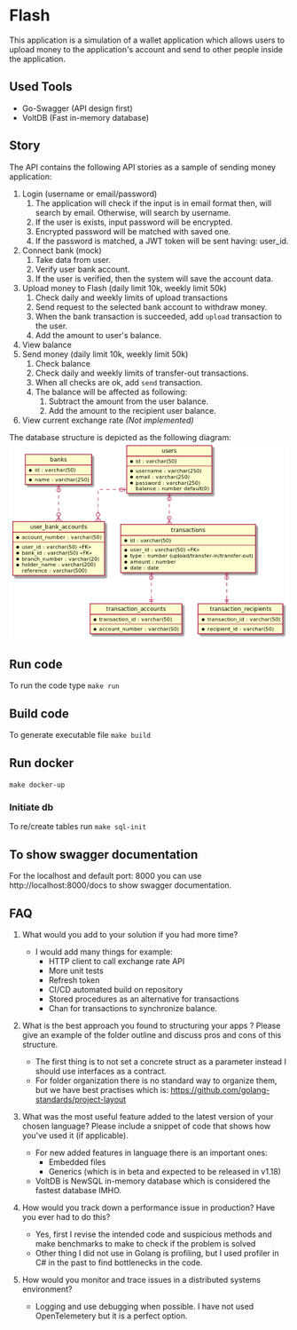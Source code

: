 # Flash
This application is a simulation of a wallet application which allows users to upload money to the
application's account and send to other people inside the application. 

## Used Tools
- Go-Swagger (API design first)
- VoltDB (Fast in-memory database)

## Story

The API contains the following API stories as a sample of
sending money application:

1. Login (username or email/password)
   1. The application will check if
     the input is in email format then, will search by email.
     Otherwise, will search by username.
   1. If the user is exists, input password will be encrypted.
   1. Encrypted password will be matched with saved one.
   1. If the password is matched, a JWT token will
   be sent having: user_id.
1. Connect bank (mock)
   1. Take data from user.
   1. Verify user bank account.
   1. If the user is verified, then the system will
      save the account data.
1. Upload money to Flash (daily limit 10k, weekly limit 50k)
   1. Check daily and weekly limits of upload transactions
   1. Send request to the selected bank account 
      to withdraw money.
   1. When the bank transaction is succeeded,
      add `upload` transaction to the user.   
   1. Add the amount to user's balance.
1. View balance
1. Send money (daily limit 10k, weekly limit 50k)
   1. Check balance
   1. Check daily and weekly limits of transfer-out transactions.
   1. When all checks are ok, add `send` transaction.
   1. The balance will be affected as following:
      1. Subtract the amount from the user balance.
      1. Add the amount to the recipient user balance.
1. View current exchange rate *(Not implemented)*

The database structure is depicted as the following diagram:
![Database](docs/db.png)

## Run code

To run the code type `make run`

## Build code

To generate executable file `make build`

## Run docker

`make docker-up`

### Initiate db

To re/create tables run `make sql-init`

## To show swagger documentation 

For the localhost and default port: 8000 you can use http://localhost:8000/docs to show swagger documentation.

## FAQ
1. What would you add to your solution if you had more time?
   - I would add many things for example:
      - HTTP client to call exchange rate API
      - More unit tests
      - Refresh token
      - CI/CD automated build on repository
      - Stored procedures as an alternative for transactions
      - Chan for transactions to synchronize balance.
   
2. What is the best approach you found to structuring your apps ? Please give an
   example of the folder outline and discuss pros and cons of this structure.
   - The first thing is to not set a concrete struct as a parameter instead I should use interfaces
   as a contract.
   - For folder organization there is no standard way to organize them, but we have best practises
   which is: https://github.com/golang-standards/project-layout

3. What was the most useful feature added to the latest version of your chosen
   language? Please include a snippet of code that shows how you've used it (if
   applicable).
   - For new added features in language there is an important ones:
     - Embedded files
     - Generics (which is in beta and expected to be released in v1.18)
   - VoltDB is NewSQL in-memory database which is considered the fastest database IMHO.
   
4. How would you track down a performance issue in production? Have you ever had
   to do this?
   - Yes, first I revise the intended code and suspicious methods and make benchmarks 
     to make to check if the problem is solved
   - Other thing I did not use in Golang is profiling, but I used profiler in C# in the past to 
   find bottlenecks in the code.

5. How would you monitor and trace issues in a distributed systems environment?
   - Logging and use debugging when possible. I have not used OpenTelemetery but it is a perfect option.
